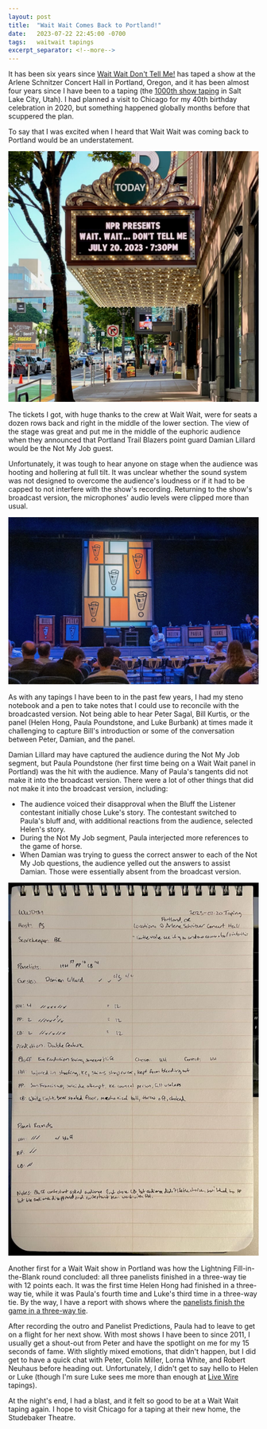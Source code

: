 ```yaml
---
layout: post
title:  "Wait Wait Comes Back to Portland!"
date:   2023-07-22 22:45:00 -0700
tags:   waitwait tapings
excerpt_separator: <!--more-->
---
```


It has been six years since [Wait Wait Don't Tell Me!](https://waitwait.npr.org/) has taped a show at the Arlene Schnitzer Concert Hall in Portland, Oregon, and it has been almost four years since I have been to a taping (the [1000th show taping](https://blog.wwdt.me/2019/10/the-1000th-show-taping-and-new-wait-wait-stats-reports/) in Salt Lake City, Utah). I had planned a visit to Chicago for my 40th birthday celebration in 2020, but something happened globally months before that scuppered the plan.

To say that I was excited when I heard that Wait Wait was coming back to Portland would be an understatement.

<!--more-->

[![Photo of Wait Wait Don't Tell Me on one side of the marquee at Arlene Schnitzer Concert Hall](/assets/images/waitwait/20230722/IMG_1627.jpg "Photo of Wait Wait Don't Tell Me on one side of the marquee at Arlene Schnitzer Concert Hall")](/assets/images/waitwait/20230722/IMG_1627.jpg)

The tickets I got, with huge thanks to the crew at Wait Wait, were for seats a dozen rows back and right in the middle of the lower section. The view of the stage was great and put me in the middle of the euphoric audience when they announced that Portland Trail Blazers point guard Damian Lillard would be the Not My Job guest.

Unfortunately, it was tough to hear anyone on stage when the audience was hooting and hollering at full tilt. It was unclear whether the sound system was not designed to overcome the audience's loudness or if it had to be capped to not interfere with the show's recording. Returning to the show's broadcast version, the microphones' audio levels were clipped more than usual.

[![Photo of the stage with podiums and names for Peter Sagal and Bill Kurtis and a table for the panelists, Helen Hong, Paula Poundstone and Luke Burbank](/assets/images/waitwait/20230722/IMG_1630.jpg "Photo of the stage with podiums and names for Peter Sagal and Bill Kurtis and a table for the panelists, Helen Hong, Paula Poundstone and Luke Burbank")](/assets/images/waitwait/20230722/IMG_1630.jpg)

As with any tapings I have been to in the past few years, I had my steno notebook and a pen to take notes that I could use to reconcile with the broadcasted version. Not being able to hear Peter Sagal, Bill Kurtis, or the panel (Helen Hong, Paula Poundstone, and Luke Burbank) at times made it challenging to capture Bill's introduction or some of the conversation between Peter, Damian, and the panel.

Damian Lillard may have captured the audience during the Not My Job segment, but Paula Poundstone (her first time being on a Wait Wait panel in Portland) was the hit with the audience. Many of Paula's tangents did not make it into the broadcast version. There were a lot of other things that did not make it into the broadcast version, including:

* The audience voiced their disapproval when the Bluff the Listener contestant initially chose Luke's story. The contestant switched to Paula's bluff and, with additional reactions from the audience, selected Helen's story.
* During the Not My Job segment, Paula interjected more references to the game of horse.
* When Damian was trying to guess the correct answer to each of the Not My Job questions, the audience yelled out the answers to assist Damian. Those were essentially absent from the broadcast version.

[![Photo of a page from a steno book with written notes taken at the Wait Wait taping](/assets/images/waitwait/20230722/IMG_1633.jpg "Photo of a page from a steno book with written notes taken at the Wait Wait taping")](/assets/images/waitwait/20230722/IMG_1633.jpg)

Another first for a Wait Wait show in Portland was how the Lightning Fill-in-the-Blank round concluded: all three panelists finished in a three-way tie with 12 points each. It was the first time Helen Hong had finished in a three-way tie, while it was Paula's fourth time and Luke's third time in a three-way tie. By the way, I have a report with shows where the [panelists finish the game in a three-way tie](https://reports.wwdt.me/shows/lightning-round-ending-three-way-tie).

After recording the outro and Panelist Predictions, Paula had to leave to get on a flight for her next show. With most shows I have been to since 2011, I usually get a shout-out from Peter and have the spotlight on me for my 15 seconds of fame. With slightly mixed emotions, that didn't happen, but I did get to have a quick chat with Peter, Colin Miller, Lorna White, and Robert Neuhaus before heading out. Unfortunately, I didn't get to say hello to Helen or Luke (though I'm sure Luke sees me more than enough at [Live Wire](https://livewireradio.org/) tapings).

At the night's end, I had a blast, and it felt so good to be at a Wait Wait taping again. I hope to visit Chicago for a taping at their new home, the Studebaker Theatre.
